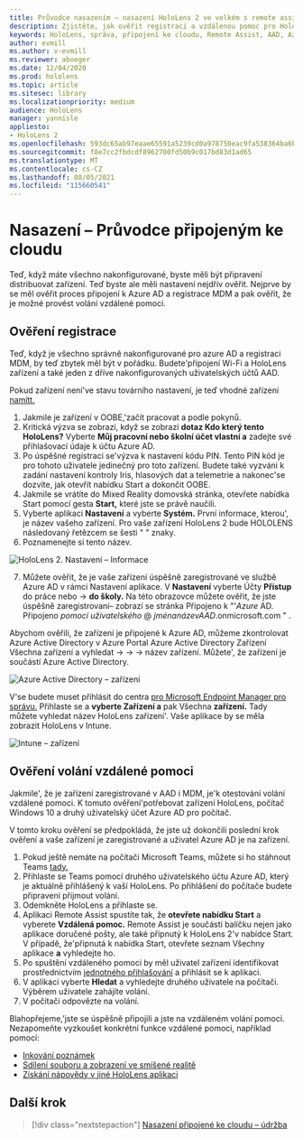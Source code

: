 ```yaml
---
title: Průvodce nasazením – nasazení HoloLens 2 ve velkém s remote assistem – nasazení
description: Zjistěte, jak ověřit registraci a vzdálenou pomoc pro HoloLens zařízení přes síť připojenou ke cloudu.
keywords: HoloLens, správa, připojení ke cloudu, Remote Assist, AAD, Azure AD, MDM, Mobile Správa zařízení
author: evmill
ms.author: v-evmill
ms.reviewer: aboeger
ms.date: 12/04/2020
ms.prod: hololens
ms.topic: article
ms.sitesec: library
ms.localizationpriority: medium
audience: HoloLens
manager: yannisle
appliesto:
- HoloLens 2
ms.openlocfilehash: 593dc65ab97eaae65591a5239cd0a978750eac9fa538364ba6bbc7ef0a2a08a4
ms.sourcegitcommit: f8e7cc2fbdcdf8962700fd50b9c017bd83d1ad65
ms.translationtype: MT
ms.contentlocale: cs-CZ
ms.lasthandoff: 08/05/2021
ms.locfileid: "115660541"
---
```

# <a name="deploy---cloud-connected-guide"></a>Nasazení – Průvodce připojeným ke cloudu

Teď, když máte všechno nakonfigurované, byste měli být připravení distribuovat zařízení. Teď byste ale měli nastavení nejdřív ověřit. Nejprve by se měl ověřit proces připojení k Azure AD a registrace MDM a pak ověřit, že je možné provést volání vzdálené pomoci.

## <a name="enrollment-validation"></a>Ověření registrace

Teď, když je všechno správně nakonfigurované pro azure AD a registraci MDM, by teď zbytek měl být v pořádku. Budete&#39;připojení Wi-Fi a HoloLens zařízení a také jeden z dříve nakonfigurovaných uživatelských účtů AAD.

Pokud zařízení není&#39;ve stavu továrního nastavení, je teď vhodné zařízení [namítt.](/hololens/hololens-recovery#clean-reflash-the-device)

1. Jakmile je zařízení v OOBE,&#39;začít pracovat a podle pokynů. 
1. Kritická výzva se zobrazí, když se zobrazí **dotaz Kdo který tento HoloLens?** Vyberte **Můj pracovní nebo školní účet vlastní a** zadejte své přihlašovací údaje k účtu Azure AD.
1. Po úspěšné registraci se&#39;výzva k nastavení kódu PIN. Tento PIN kód je pro tohoto uživatele jedinečný pro toto zařízení. Budete také vyzváni k zadání nastavení kontroly Iris, hlasových dat a telemetrie a nakonec&#39;se dozvíte, jak otevřít nabídku Start a dokončit OOBE.
1. Jakmile se vrátíte do Mixed Reality domovská stránka, otevřete nabídka Start pomocí gesta **Start,** které jste se právě naučili.
1. Vyberte aplikaci **Nastavení** a vyberte **Systém.** První informace, kterou&#39;, je název vašeho zařízení. Pro vaše zařízení HoloLens 2 bude HOLOLENS následovaný řetězcem se šesti &quot; &quot; znaky.
1. Poznamenejte si tento název.

![HoloLens 2. Nastavení – Informace](./images/hololens2-settings-about.jpg)

7. Můžete ověřit, že je vaše zařízení úspěšně zaregistrované ve službě Azure AD v rámci Nastavení aplikace. V **Nastavení** vyberte Účty **Přístup** do práce nebo  ->  **do školy.** Na této obrazovce můžete ověřit, že jste úspěšně zaregistrovaní– zobrazí se stránka Připojeno k &quot;&#39;_Azure_ AD. Připojeno _pomocí uživatelského_ @ _jménanázevAAD_.onmicrosoft.com &quot; .


Abychom ověřili, že zařízení je připojené k Azure [](https://portal.azure.com/#home)AD, můžeme zkontrolovat Azure Active Directory v Azure Portal Azure Active Directory Zařízení Všechna zařízení a vyhledat  ->    ->    ->  název zařízení. Můžete&#39;, že zařízení je součástí Azure Active Directory.


![Azure Active Directory – zařízení](./images/aad-enrollment.png)

V&#39;se budete muset přihlásit do centra [pro Microsoft Endpoint Manager pro správu.](https://endpoint.microsoft.com/#home) Přihlaste se a **vyberte Zařízení a** pak Všechna **zařízení.** Tady můžete vyhledat název HoloLens zařízení&#39;. Vaše aplikace by se měla zobrazit HoloLens v Intune.

![Intune – zařízení](./images/endpoint-all-devices-enrolled.png)

## <a name="remote-assist-call-validation"></a>Ověření volání vzdálené pomoci

Jakmile&#39;, že je zařízení zaregistrované v AAD i MDM, je&#39;k otestování volání vzdálené pomoci. K tomuto ověření&#39;potřebovat zařízení HoloLens, počítač Windows 10 a druhý uživatelský účet Azure AD pro počítač.

V tomto kroku ověření se předpokládá, že jste už dokončili poslední krok ověření a vaše zařízení je zaregistrované a uživatel Azure AD je na zařízení.


1. Pokud ještě nemáte na počítači Microsoft Teams, můžete si ho stáhnout Teams [tady.](https://www.microsoft.com/microsoft-365/microsoft-teams/download-app)
2. Přihlaste se Teams pomocí druhého uživatelského účtu Azure AD, který je aktuálně přihlášený k vaší HoloLens. Po přihlášení do počítače budete připraveni přijmout volání.
3. Odemkněte HoloLens a přihlaste se.
4. Aplikaci Remote Assist spustíte tak, že **otevřete nabídku Start** a vyberete **Vzdálená pomoc.** Remote Assist je součástí balíčku nejen jako aplikace doručené pošty, ale také připnutý k HoloLens 2&#39;v nabídce Start. V případě, že&#39;připnutá k nabídka Start, otevřete seznam Všechny aplikace **a** vyhledejte ho.
5. Po spuštění vzdáleného pomoci by měl uživatel zařízení identifikovat prostřednictvím [jednotného přihlašování](/azure/active-directory/manage-apps/what-is-single-sign-on) a přihlásit se k aplikaci.
6. V aplikaci vyberte **Hledat** a vyhledejte druhého uživatele na počítači. Výběrem uživatele zahájíte volání.
7. V počítači odpovězte na volání.

Blahopřejeme,&#39;jste se úspěšně připojili a jste na vzdáleném volání pomoci. Nezapomeňte vyzkoušet konkrétní funkce vzdálené pomoci, například pomocí:

- [Inkování poznámek](/dynamics365/mixed-reality/remote-assist/add-annotations-hololens)
- [Sdílení souboru a zobrazení ve smíšené realitě](/dynamics365/mixed-reality/remote-assist/display-save-files)
- [Získání nápovědy v jiné HoloLens aplikaci](/dynamics365/mixed-reality/remote-assist/get-help-hololens-app-hololens)

## <a name="next-step"></a>Další krok

> [!div class="nextstepaction"]
> [Nasazení připojené ke cloudu – údržba](hololens2-cloud-connected-maintain.md)